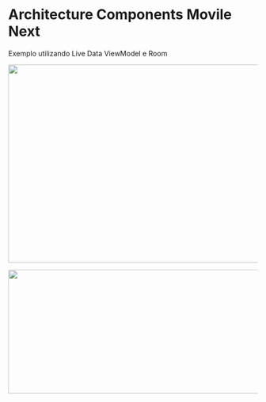 # Architecture Components Movile Next
Exemplo utilizando Live Data ViewModel e Room
<html><img src="https://github.com/allefsousa/Architecture-Components-MovileNext/blob/master/app/src/main/res/drawable/architecture.png" data-canonical-     
src="https://github.com/allefsousa/Architecture-Components-MovileNext/blob/master/app/src/main/res/drawable/architecture.png" width="600" height="400" />
</html>

<br>

<img src="https://github.com/allefsousa/Architecture-Components-MovileNext/blob/master/app/src/main/res/drawable/android.png" data-canonical-     
src="https://github.com/allefsousa/Architecture-Components-MovileNext/blob/master/app/src/main/res/drawable/architecture.png" width="600" height="250" />
</html>
